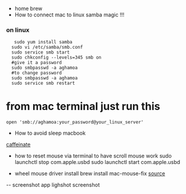 - home brew
- How to connect mac to linux samba magic !!!
### on linux
```
   sudo yum install samba
  sudo vi /etc/samba/smb.conf
  sudo service smb start 
  sudo chkconfig --levels=345 smb on
  #give it a password 
  sudo smbpasswd -a aghamoa
  #to change password
  sudo smbpasswd -a aghamoa
  sudo service smb restart
```

# from mac terminal just run this
```
open 'smb://aghamoa:your_password@your_linux_server'
```
- How to avoid sleep macbook

[caffeinate](https://ss64.com/osx/caffeinate.html)

- how to reset mouse via terminal to have scroll mouse work
sudo launchctl stop com.apple.usbd
sudo launchctl start com.apple.usbd

- wheel mouse driver install
brew install mac-mouse-fix
[source](https://github.com/noah-nuebling/mac-mouse-fix?tab=readme-ov-file)

-- screenshot app
lighshot screenshot
